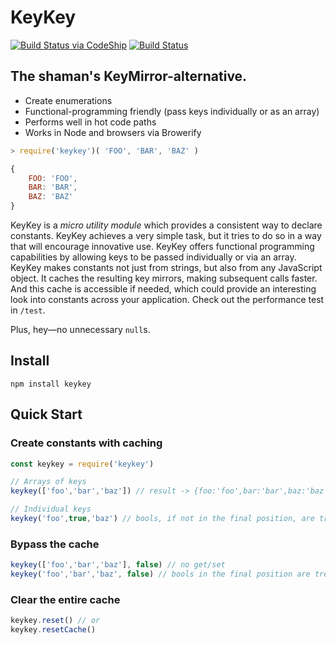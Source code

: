 # KeyKey


[![Build Status via CodeShip](https://codeship.com/projects/a2a85c50-9d3b-0132-6acc-4ef4301ddd41/status?branch=master)](https://codeship.com)
[![Build Status](https://travis-ci.org/jameswomack/keykey.svg?branch=master)](https://travis-ci.org/jameswomack/keykey)


## The shaman's KeyMirror-alternative. 
* Create enumerations
* Functional-programming friendly (pass keys individually or as an array)
* Performs well in hot code paths
* Works in Node and browsers via Browerify

```javascript
> require('keykey')( 'FOO', 'BAR', 'BAZ' )

{
	FOO: 'FOO',
	BAR: 'BAR',
	BAZ: 'BAZ'
}
```

KeyKey is a *micro utility module* which provides a consistent way to declare constants. KeyKey achieves a very simple task, but it tries to do so in a way that will encourage innovative use. KeyKey offers functional programming capabilities by allowing keys to be passed individually or via an array. KeyKey makes constants not just from strings, but also from any JavaScript object. It caches the resulting key mirrors, making subsequent calls faster. And this cache is accessible if needed, which could provide an interesting look into constants across your application. Check out the performance test in `/test`. 

Plus, hey—no unnecessary `null`s.

## Install
`npm install keykey`

## Quick Start
### Create constants with caching
```javascript
const keykey = require('keykey')

// Arrays of keys
keykey(['foo','bar','baz']) // result -> {foo:'foo',bar:'bar',baz:'baz'}

// Individual keys
keykey('foo',true,'baz') // bools, if not in the final position, are treated as keys
```
### Bypass the cache
```javascript
keykey(['foo','bar','baz'], false) // no get/set
keykey('foo','bar','baz', false) // bools in the final position are treated as a cache switch
```

### Clear the entire cache
```javascript
keykey.reset() // or 
keykey.resetCache()
```

